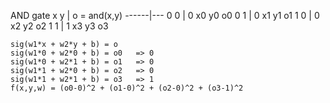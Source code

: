 AND gate
x   y | o = and(x,y)
------|---
0   0 | 0     x0 y0 o0
0   1 | 0     x1 y1 o1
1   0 | 0     x2 y2 o2
1   1 | 1     x3 y3 o3

    sig(w1*x + w2*y + b) = o 
    sig(w1*0 + w2*0 + b) = o0   => 0
    sig(w1*0 + w2*1 + b) = o1   => 0
    sig(w1*1 + w2*0 + b) = o2   => 0
    sig(w1*1 + w2*1 + b) = o3   => 1
    f(x,y,w) = (o0-0)^2 + (o1-0)^2 + (o2-0)^2 + (o3-1)^2 
